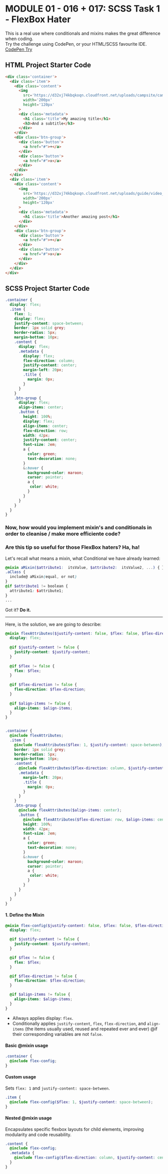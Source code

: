 # MODULE 01 - 016 + 017:  SCSS Task 1 - FlexBox Hater

This is a real use where conditionals and mixins makes the great difference when coding.  
Try the challenge using CodePen, or your HTML/SCSS favourite IDE.
[CodePen Try](https://codepen.io/Alexandr-Gomez/pen/EaYdQeV)

## HTML Project Starter Code 
```html
<div class='container'>
  <div class='item'>
    <div class='content'>
      <img
        src='https://d32xj74kbqkoqn.cloudfront.net/uploads/campsite/campsite_image/129/dissecting-rails-icon.jpg'
        width='200px'
        height='120px'
      >
      <div class='metadata'>
        <h1 class='title'>My amazing title</h1>
        <h3>And a subtitle</h3>
      </div>
    </div>
    <div class='btn-group'>
      <div class='button'>
        <a href="#">+</a>
      </div>
      <div class='button'>
        <a href="#">x</a>
      </div>
    </div>
  </div>
  <div class='item'>
    <div class='content'>
      <img
        src='https://d32xj74kbqkoqn.cloudfront.net/uploads/guide/video_image/43/foundations-video-thumb.jpg'
        width='200px'
        height='120px'
      >
      <div class='metadata'>
        <h1 class='title'>Another amazing post</h1>
      </div>
    </div>
    <div class='btn-group'>
      <div class='button'>
        <a href="#">+</a>
      </div>
      <div class='button'>
        <a href="#">x</a>
      </div>
    </div>
  </div>
</div>
```
## SCSS Project Starter Code 
```scss
.container {
  display: flex;
  .item {
    flex: 1;
    display: flex;
    justify-content: space-between;
    border: 1px solid grey;
    border-radius: 5px;
    margin-bottom: 10px;
    .content {
      display: flex;
      .metadata {
        display: flex;
        flex-direction: column;
        justify-content: center;
        margin-left: 20px;
        .title {
          margin: 0px;
        }
      }
    }
    .btn-group {
      display: flex;
      align-items: center;
      .button {
        height: 100%;
        display: flex;
        align-items: center;
        flex-direction: row;
        width: 42px;
        justify-content: center;
        font-size: 2em;
        a {
          color: green;
          text-decoration: none;
        }
        &:hover {
          background-color: maroon;
          cursor: pointer;
          a {
           color: white; 
          }
        }
      }
    }
  }
}
```

### Now, how would you implement mixin's and conditionals in order to cleanise / make more efficiente code?
### Are this tip so useful for those FlexBox haters? Ha, ha!

Let's recall what means a mixin, what Conditional we have already learned:
  ```scss
  @mixin aMixin($attribute1:  itsValue, $attribute2:  itsValue2, ...) { }
 .aClass {
    include@ aMixin(equal, or not)
  }
  @if $attribute1 != boolean {
    attribute1: $attribute1;
  }
  ...
  ```
Got it? **Do it.**
***
Here, is the solution, we are going to describe:
```scss
@mixin flexAttributes($justify-content: false, $flex: false, $flex-direction: false, $align-items: false) {
  display: flex;
  
  @if $justify-content != false {
    justify-content: $justify-content;
  }
  
  @if $flex != false {
    flex: $flex;
  }
  
  @if $flex-direction != false {
    flex-direction: $flex-direction;
  }
  
  @if $align-items != false {
    align-items: $align-items;
  } 
}


.container {
  @include flexAttributes;
  .item { 
    @include flexAttributes($flex: 1, $justify-content: space-between);
    border: 1px solid grey;
    border-radius: 5px;
    margin-bottom: 10px;
    .content {
      @include flexAttributes($flex-direction: column, $justify-content: center);
      .metadata {
        margin-left: 20px;
        .title {
          margin: 0px;
        }
      }
    }
    .btn-group {
      @include flexAttributes($align-items: center);
      .button {
        @include flexAttributes($flex-direction: row, $align-items: center, $justify-content: center);
        height: 100%;
        width: 42px;
        font-size: 2em;
        a {
          color: green;
          text-decoration: none;
        }
        &:hover {
          background-color: maroon;
          cursor: pointer;
          a {
           color: white; 
          }
        }
      }
    }
  }
}
```
#### 1. Define the Mixin
```scss
@mixin flex-config($justify-content: false, $flex: false, $flex-direction: false, $align-items: false) {
  display: flex;

  @if $justify-content != false {
    justify-content: $justify-content;
  }

  @if $flex != false {
    flex: $flex;
  }

  @if $flex-direction != false {
    flex-direction: $flex-direction;
  }

  @if $align-items != false {
    align-items: $align-items;
  }
}
```
* Allways applies display: `flex`.
* Conditionally applies `justify-content`, `flex`, `flex-direction`, and `align-items` (the items usually used, reused and repeated ever and ever) @if their corresponding variables are not `false`.
#### Basic @mixin usage
```scss
.container {
  @include flex-config;
}
```
#### Custom usage
Sets `flex: 1` and `justify-content: space-between`.  
```scss
.item {
  @include flex-config($flex: 1, $justify-content: space-between);
}
```
#### Nested @mixin usage
Encapsulates specific flexbox layouts for child elements, improving modularity and code reusability.  
```scss
.content {
  @include flex-config;
  .metadata {
    @include flex-config($flex-direction: column, $justify-content: center);
  }
}
```
